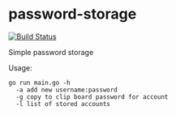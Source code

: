 # password-storage

[![Build Status](https://travis-ci.org/andriikushch/password-storage.svg?branch=master)](https://travis-ci.org/andriikushch/password-storage)

Simple password storage

Usage:

```
go run main.go -h
  -a add new username:password
  -g copy to clip board password for account
  -l list of stored accounts
```